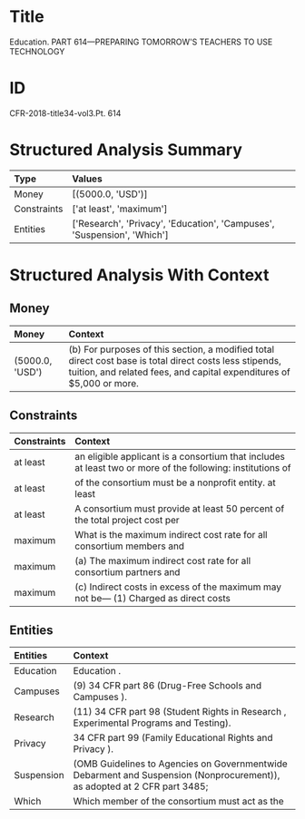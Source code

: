 # Title

 Education. PART 614—PREPARING TOMORROW'S TEACHERS TO USE TECHNOLOGY


# ID

 CFR-2018-title34-vol3.Pt. 614


# Structured Analysis Summary

| Type        | Values                                                                  |
|:------------|:------------------------------------------------------------------------|
| Money       | [(5000.0, 'USD')]                                                       |
| Constraints | ['at least', 'maximum']                                                 |
| Entities    | ['Research', 'Privacy', 'Education', 'Campuses', 'Suspension', 'Which'] |


# Structured Analysis With Context

 


## Money

| Money           | Context                                                                                                                                                                         |
|:----------------|:--------------------------------------------------------------------------------------------------------------------------------------------------------------------------------|
| (5000.0, 'USD') | (b) For purposes of this section, a modified total direct cost base is total direct costs less stipends, tuition, and related fees, and capital expenditures of $5,000 or more. |


## Constraints

| Constraints   | Context                                                                                                    |
|:--------------|:-----------------------------------------------------------------------------------------------------------|
| at least      | an eligible applicant is a consortium that includes at least two or more of the following: institutions of |
| at least      | of the consortium must be a nonprofit entity. at least                                                     |
| at least      | A consortium must provide  at least 50 percent of the total project cost per                               |
| maximum       | What is the  maximum indirect cost rate for all consortium members and                                     |
| maximum       | (a) The  maximum indirect cost rate for all consortium partners and                                        |
| maximum       | (c) Indirect costs in excess of the  maximum may not be&#8212; (1) Charged as direct costs                 |


## Entities

| Entities   | Context                                                                                                                  |
|:-----------|:-------------------------------------------------------------------------------------------------------------------------|
| Education  | Education .                                                                                                              |
| Campuses   | (9) 34 CFR part 86 (Drug-Free Schools and Campuses ).                                                                    |
| Research   | (11) 34 CFR part 98 (Student Rights in  Research , Experimental Programs and Testing).                                   |
| Privacy    | 34 CFR part 99 (Family Educational Rights and Privacy ).                                                                 |
| Suspension | (OMB Guidelines to Agencies on Governmentwide Debarment and Suspension (Nonprocurement)), as adopted at 2 CFR part 3485; |
| Which      | Which member of the consortium must act as the                                                                           |


